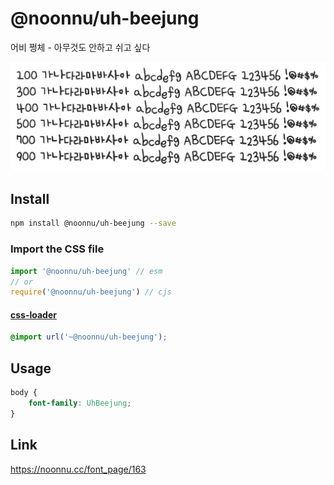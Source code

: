 # @noonnu/uh-beejung

어비 쩡체 - 아무것도 안하고 쉬고 싶다

![example](./example.png)

## Install

```bash
npm install @noonnu/uh-beejung --save
```

### Import the CSS file

```js
import '@noonnu/uh-beejung' // esm
// or
require('@noonnu/uh-beejung') // cjs
```

#### [css-loader](https://github.com/webpack-contrib/css-loader)

```css
@import url('~@noonnu/uh-beejung');
```

## Usage

```css
body {
    font-family: UhBeejung;
}
```

## Link

https://noonnu.cc/font_page/163
